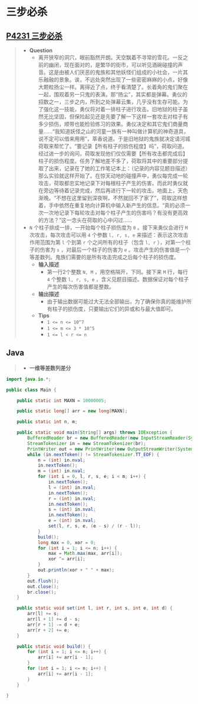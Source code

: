 # 三步必杀

## [P4231 三步必杀](https://www.luogu.com.cn/problem/P4231)

> - **Question**
>   - 离开狭窄的洞穴，眼前豁然开朗。天空飘着不寻常的雪花。一反之前的幽闭，现在面对的，是繁华的街市，可以听见酒碗碰撞的声音。这是由被人们厌恶的鬼族和其他妖怪们组成的小社会，一片其乐融融的景象。诶，不远处突然出现了一些密密麻麻的小点，好像大颗粒扬尘一样。离得近了点，终于看清楚了。长着角的鬼们聚在一起，围观着另一只鬼的表演。那“扬尘”，其实都是弹幕。勇仪的招数之一，三步之内，所到之处弹幕云集，几乎没有生存可能。为了强化这一技能，勇仪将对着一排柱子进行攻击。旧地狱的柱子虽然无比坚固，但保险起见还是先要了解一下这样一套攻击对柱子有多少损伤，顺带也能检验练习的效果。勇仪决定和其它鬼们商量商量……“我知道妖怪之山的河童一族有一种叫做计算机的神奇道具，说不定可以借来用用”，萃香说道。于是旧地狱的鬼族就决定请河城荷取来帮忙了。“要记录【所有柱子的损伤程度】吗”，荷取问道。经过进一步的询问，荷取发现他们仅仅需要【所有攻击都完成后】柱子的损伤程度。任务了解地差不多了，荷取将其中的重要部分提取了出来，记录在了她的工作笔记本上：（记录的内容见题目描述）那么实验就这样开始了。在惊天动地的碰撞声中，勇仪每完成一轮攻击，荷取都忠实地记录下对每根柱子产生的伤害。而此时勇仪就在旁边等待着记录完成，然后再进行下一轮的攻击。地面上，天色渐晚。“不想在这里留到深夜啊，不然就回不了家了”，荷取这样想着，手中依然在重复地向计算机中输入新产生的信息。“真的必须一次一次地记录下每轮攻击对每个柱子产生的伤害吗？有没有更高效的方法？”这一念头在荷取的心中闪过……
> - `N` 个柱子排成一排，一开始每个柱子损伤度为 `0` 。接下来勇仪会进行 `M` 次攻击，每次攻击可以用 `4` 个参数 `l, r, s, e` 来描述：表示这次攻击作用范围为第 `l` 个到第 `r` 个之间所有的柱子（包含 `l, r` ），对第一个柱子的伤害为 `s` ，对最后一个柱子的伤害为 `e` 。攻击产生的伤害值是一个等差数列。鬼族们需要的是所有攻击完成之后每个柱子的损伤度。
>   - **输入描述**
>     - 第一行2个整数 `N, M` ，用空格隔开，下同。接下来 `M` 行，每行 `4` 个整数 `l, r, s, e` ，含义见题目描述。数据保证对每个柱子产生的每次伤害值都是整数。
>   - **输出描述**
>     - 由于输出数据可能过大无法全部输出，为了确保你真的能维护所有柱子的损伤度，只要输出它们的异或和与最大值即可。
>   - **Tips**
>     - `1 <= n <= 10^7`
>     - `1 <= m <= 3 * 10^5`
>     - `1 <= l < r <= n`

## Java

> - **一维等差数列差分**

```java
import java.io.*;

public class Main {

    public static int MAXN = 10000005;

    public static long[] arr = new long[MAXN];

    public static int n, m;

    public static void main(String[] args) throws IOException {
        BufferedReader br = new BufferedReader(new InputStreamReader(System.in));
        StreamTokenizer in = new StreamTokenizer(br);
        PrintWriter out = new PrintWriter(new OutputStreamWriter(System.out));
        while (in.nextToken() != StreamTokenizer.TT_EOF) {
            n = (int) in.nval;
            in.nextToken();
            m = (int) in.nval;
            for (int i = 0, l, r, s, e; i < m; i++) {
                in.nextToken();
                l = (int) in.nval;
                in.nextToken();
                r = (int) in.nval;
                in.nextToken();
                s = (int) in.nval;
                in.nextToken();
                e = (int) in.nval;
                set(l, r, s, e, (e - s) / (r - l));
            }
            build();
            long max = 0, xor = 0;
            for (int i = 1; i <= n; i++) {
                max = Math.max(max, arr[i]);
                xor ^= arr[i];
            }
            out.println(xor + " " + max);
        }
        out.flush();
        out.close();
        br.close();
    }

    public static void set(int l, int r, int s, int e, int d) {
        arr[l] += s;
        arr[l + 1] += d - s;
        arr[r + 1] -= d + e;
        arr[r + 2] += e;
    }

    public static void build() {
        for (int i = 1; i <= n; i++) {
            arr[i] += arr[i - 1];
        }
        for (int i = 1; i <= n; i++) {
            arr[i] += arr[i - 1];
        }
    }

}
```
